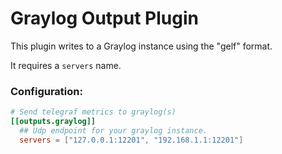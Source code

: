 # Graylog Output Plugin

This plugin writes to a Graylog instance using the "gelf" format.

It requires a `servers` name.

### Configuration:

```toml
# Send telegraf metrics to graylog(s)
[[outputs.graylog]]
  ## Udp endpoint for your graylog instance.
  servers = ["127.0.0.1:12201", "192.168.1.1:12201"]
```
